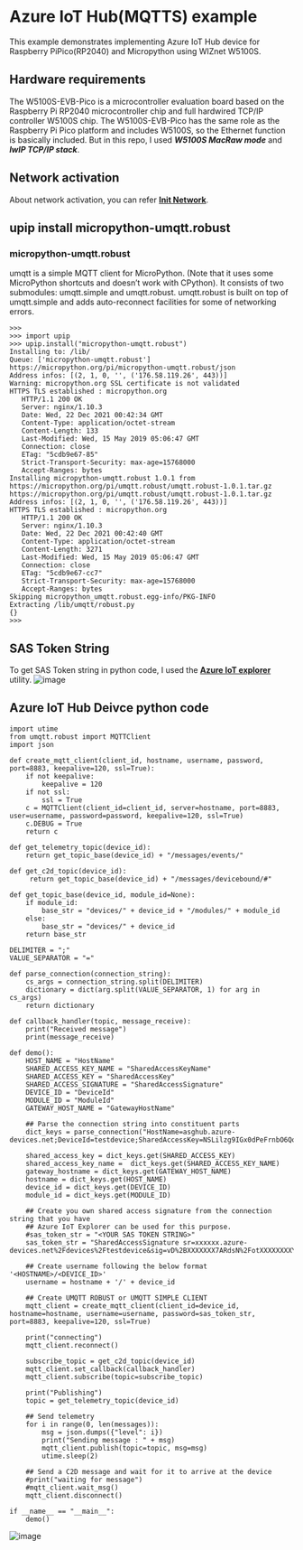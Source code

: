 Azure IoT Hub(MQTTS) example
======================================

This example demonstrates implementing Azure IoT Hub device for Raspberry PiPico(RP2040) and Micropython using WIZnet W5100S.


## Hardware requirements
The W5100S-EVB-Pico is a microcontroller evaluation board based on the Raspberry Pi RP2040 microcontroller chip and full hardwired TCP/IP controller W5100S chip. 
The W5100S-EVB-Pico has the same role as the Raspberry Pi Pico platform and includes W5100S, so the Ethernet function is basically included.
But in this repo, I used ***W5100S MacRaw mode*** and ***lwIP TCP/IP stack***.

## Network activation
About network activation, you can refer **[Init Network](documents/init_network.md)**.


## upip install micropython-umqtt.robust
### micropython-umqtt.robust
umqtt is a simple MQTT client for MicroPython. (Note that it uses some MicroPython shortcuts and doesn’t work with CPython). It consists of two submodules: umqtt.simple and umqtt.robust. umqtt.robust is built on top of umqtt.simple and adds auto-reconnect facilities for some of networking errors.

```
>>> 
>>> import upip
>>> upip.install("micropython-umqtt.robust")
Installing to: /lib/
Queue: ['micropython-umqtt.robust']
https://micropython.org/pi/micropython-umqtt.robust/json
Address infos: [(2, 1, 0, '', ('176.58.119.26', 443))]
Warning: micropython.org SSL certificate is not validated
HTTPS TLS established : micropython.org 
   HTTP/1.1 200 OK
   Server: nginx/1.10.3
   Date: Wed, 22 Dec 2021 00:42:34 GMT
   Content-Type: application/octet-stream
   Content-Length: 133
   Last-Modified: Wed, 15 May 2019 05:06:47 GMT
   Connection: close
   ETag: "5cdb9e67-85"
   Strict-Transport-Security: max-age=15768000
   Accept-Ranges: bytes
Installing micropython-umqtt.robust 1.0.1 from https://micropython.org/pi/umqtt.robust/umqtt.robust-1.0.1.tar.gz
https://micropython.org/pi/umqtt.robust/umqtt.robust-1.0.1.tar.gz
Address infos: [(2, 1, 0, '', ('176.58.119.26', 443))]
HTTPS TLS established : micropython.org 
   HTTP/1.1 200 OK
   Server: nginx/1.10.3
   Date: Wed, 22 Dec 2021 00:42:40 GMT
   Content-Type: application/octet-stream
   Content-Length: 3271
   Last-Modified: Wed, 15 May 2019 05:06:47 GMT
   Connection: close
   ETag: "5cdb9e67-cc7"
   Strict-Transport-Security: max-age=15768000
   Accept-Ranges: bytes
Skipping micropython_umqtt.robust.egg-info/PKG-INFO
Extracting /lib/umqtt/robust.py
{}
>>> 
```

## SAS Token String
To get SAS Token string in python code, I used the **[Azure IoT explorer](https://github.com/Azure/azure-iot-explorer)** utility.
![image](https://user-images.githubusercontent.com/2126804/147017548-91183289-8e9b-4e21-9db7-5d74957ae91c.png)

## Azure IoT Hub Deivce python code
```
import utime
from umqtt.robust import MQTTClient
import json

def create_mqtt_client(client_id, hostname, username, password, port=8883, keepalive=120, ssl=True):
    if not keepalive:
        keepalive = 120
    if not ssl:
        ssl = True
    c = MQTTClient(client_id=client_id, server=hostname, port=8883, user=username, password=password, keepalive=120, ssl=True)
    c.DEBUG = True
    return c

def get_telemetry_topic(device_id):
    return get_topic_base(device_id) + "/messages/events/"
    
def get_c2d_topic(device_id):
     return get_topic_base(device_id) + "/messages/devicebound/#"

def get_topic_base(device_id, module_id=None):
    if module_id:
        base_str = "devices/" + device_id + "/modules/" + module_id
    else:
        base_str = "devices/" + device_id
    return base_str

DELIMITER = ";"
VALUE_SEPARATOR = "="

def parse_connection(connection_string):
    cs_args = connection_string.split(DELIMITER)
    dictionary = dict(arg.split(VALUE_SEPARATOR, 1) for arg in cs_args)
    return dictionary

def callback_handler(topic, message_receive):
    print("Received message")
    print(message_receive)

def demo():
    HOST_NAME = "HostName"
    SHARED_ACCESS_KEY_NAME = "SharedAccessKeyName"
    SHARED_ACCESS_KEY = "SharedAccessKey"
    SHARED_ACCESS_SIGNATURE = "SharedAccessSignature"
    DEVICE_ID = "DeviceId"
    MODULE_ID = "ModuleId"
    GATEWAY_HOST_NAME = "GatewayHostName"
    
    ## Parse the connection string into constituent parts
    dict_keys = parse_connection("HostName=asghub.azure-devices.net;DeviceId=testdevice;SharedAccessKey=NSLilzg9IGx0dPeFrnbO6Qo8tscXXXXXXXXXXXX")
        
    shared_access_key = dict_keys.get(SHARED_ACCESS_KEY)
    shared_access_key_name =  dict_keys.get(SHARED_ACCESS_KEY_NAME)
    gateway_hostname = dict_keys.get(GATEWAY_HOST_NAME)
    hostname = dict_keys.get(HOST_NAME)
    device_id = dict_keys.get(DEVICE_ID)
    module_id = dict_keys.get(MODULE_ID)
    
    ## Create you own shared access signature from the connection string that you have
    ## Azure IoT Explorer can be used for this purpose.
    #sas_token_str = "<YOUR SAS TOKEN STRING>"
    sas_token_str = "SharedAccessSignature sr=xxxxxx.azure-devices.net%2Fdevices%2Ftestdevice&sig=vD%2BXXXXXXX7ARdsN%2FotXXXXXXXXYPDSE%3D&se=1640161765"
    
    ## Create username following the below format '<HOSTNAME>/<DEVICE_ID>'
    username = hostname + '/' + device_id

    ## Create UMQTT ROBUST or UMQTT SIMPLE CLIENT
    mqtt_client = create_mqtt_client(client_id=device_id, hostname=hostname, username=username, password=sas_token_str, port=8883, keepalive=120, ssl=True)

    print("connecting")
    mqtt_client.reconnect()
    
    subscribe_topic = get_c2d_topic(device_id)
    mqtt_client.set_callback(callback_handler)
    mqtt_client.subscribe(topic=subscribe_topic)

    print("Publishing")
    topic = get_telemetry_topic(device_id)

    ## Send telemetry
    for i in range(0, len(messages)):
        msg = json.dumps({"level": i})
        print("Sending message : " + msg)
        mqtt_client.publish(topic=topic, msg=msg)
        utime.sleep(2)

    ## Send a C2D message and wait for it to arrive at the device
    #print("waiting for message")
    #mqtt_client.wait_msg()
    mqtt_client.disconnect()

if __name__ == "__main__":
    demo()

```

![image](https://user-images.githubusercontent.com/2126804/147018077-41b5d563-8f1d-49a3-b369-cec44e133274.png)
